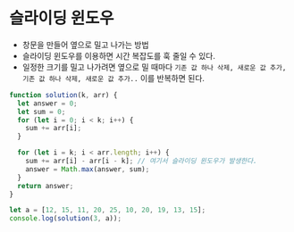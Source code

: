 # 슬라이딩 윈도우

- 창문을 만들어 옆으로 밀고 나가는 방법
- 슬라이딩 윈도우를 이용하면 시간 복잡도를 훅 줄일 수 있다.
- 일정한 크기를 밀고 나가려면 옆으로 밀 때마다 `기존 값 하나 삭제, 새로운 값 추가, 기존 값 하나 삭제, 새로운 값 추가..` 이를 반복하면 된다.

```js
function solution(k, arr) {
  let answer = 0;
  let sum = 0;
  for (let i = 0; i < k; i++) {
    sum += arr[i];
  }

  for (let i = k; i < arr.length; i++) {
    sum += arr[i] - arr[i - k]; // 여기서 슬라이딩 윈도우가 발생한다.
    answer = Math.max(answer, sum);
  }
  return answer;
}

let a = [12, 15, 11, 20, 25, 10, 20, 19, 13, 15];
console.log(solution(3, a));
```
